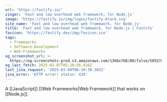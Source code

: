 ```yaml
---
url: 'https://fastify.io/'
zinger: 'Fast and low overhead web framework, for Node.js'
image: 'https://fastify.io/img/logos/fastify-black.svg'
site_name: 'Fast and low overhead web framework, for Node.js'
title: 'Fast and low overhead web framework, for Node.js | Fastify'
favicon: 'https://fastify.dev/img/favicon.ico'
tags:
  - Frameworks
  - Software-Development
  - Web-Frameworks
og_screenshot_url: >-
  https://og-screenshots-prod.s3.amazonaws.com/1366x768/80/false/58557a9e640da5bdee38363f0575949746b277a95ea30fc48a4cccbf8eb1c469.jpeg
og_last_fetch: 2025-03-07T05:20:56.426Z
last_jina_request: '2025-03-09T06:19:39.365Z'
jina_error: 'HTTP error! status: 429'
---
```

A [[JavaScript]] [[Web Frameworks|Web Framework]] that works on [[Node.js]].

